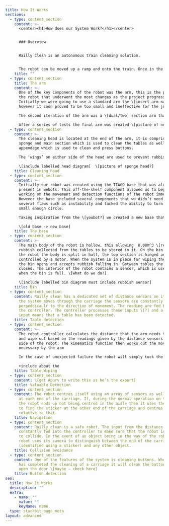 ```yaml
---
title: How It Works
sections:
  - type: content_section
    content: >-
      <center><h1>How does our System Work?</h1></center>


      ### Overview


      Railly Clean is an autonomous train cleaning solution. 


      The robot can be moved up a ramp and onto the train. Once in the carriage it will centre itself using the stickers. It moves forward through the carriage, using the distance sensors on the side to detect tables. Upon reaching a table the robot moves into position to begin wiping as well as opening its bin compartment. Before each wipe it assesses whether there are any valuables in the way, if there are then it avoids that section of the table. If there is only rubbish in the way then the robot will wipe the table, using a sponge attached to the end of the arm to clean the table, while pulling rubbish towards it and into it’s integrated bin compartment. Once a table has been cleaned the robot reverts back to the state where it’s looking for tables and finding and cleaning them as it goes. Once it reaches the end of the carriage it will turn around and clean the tables on the other side of the carriage. Once all the tables have been cleaned and the robot has reached the end of the carriage it uses its camera to detect the button and cleans and presses it
    title: ""
  - type: content_section
    title: The arm
    content: >-
      One of the key components of the robot was the arm, this is the part of
      the robot that underwent the most changes as the project progressed.
      Initially we were going to use a standard arm the \[insert arm name here]
      however it soon proved to be too small and ineffective for the job. 

      The second iteration of the arm was a \[dual/two] section arm that allowed for movement in the middle \[picture of sweeping using this arm]. This arm had problems, principally that it was too large and didn’t tuck down to a small enough size to allow the robot to move through the door of the train.

      After a series of tests the final arm was created \[picture of new arm, and potentially some of the rejects]. This new arm allowed the same sweeping motion as the first one but was a much more flexible design which allowed the arm to tuck into a much smaller footprint \[armprint]. This new arm design proved to be difficult to control, the added joint mean that a dedicated kinematics function had to be created to calculate the position that the arm needs to be in to allow it to carry out a sweeping motion.
  - type: content_section
    content: >-
      The cleaning head is located at the end of the arm, it is comprised of a
      sponge and main section which is used to clean the tables as well as an
      appendage which is used to clean and press buttons.

      The ‘wings’ on either side of the head are used to prevent rubbish being pushed out of the way, instead guiding it into the middle of the head so that it ends up in the bin. The pressure sensor is used for feedback so the controller knows that the robot is applying enough pressure to the table to clean effectively. The middle section also contains space for a sponge head that will be added to the physical product to allow the robot to clean.\

      \[include labelled head diagram]  \[picture of sponge head?]
    title: Cleaning head
  - type: content_section
    content: >-
      Initially our robot was created using the TIAGO base that was already
      present in webots. This off-the-shelf component allowed us to begin
      working on the movement and detection functions of the robot immediately.
      However the base included several components that we didn’t need and had
      several flaws such as instability and lacked the ability to turn in a
      small enough circle. 

      Taking inspiration from the \[youbot?] we created a new base that uses mechanum wheels. These allow the robot to move in all directions without rotation, making the cleaning process faster and the robot more efficient .

      \[old base -> new base]
    title: The base
  - type: content_section
    content: >-
      The main body of the robot is hollow, this allowing  0.08m^3 \[remove] of
      rubbish collected from the tables to be stored in it. On the bin side of
      the robot the body is split in half, the top section is hinged and
      controlled by a motor. When the system is in place for wiping the table,
      the bin opens and accepts rubbish falling in. Between tables the bin is
      closed. The interior of the robot contains a sensor, which is used to tell
      when the bin is full. \[what do we do?]

      \[include labelled bin diagram must include rubbish sensor]
    title: Bin
  - type: content_section
    content: Railly clean has a dedicated set of distance sensors on its sides. As
      the system moves through the carriage the sensors are constantly scanning
      perpeddicaulr to the direction of movement. The reading are fed back into
      the controller. The controller processes these inputs \[?] and a certain
      input means that a table has been detected.
    title: Table detection
  - type: content_section
    content: >-
      The robot controller calculates the distance that the arm needs to move
      and wipe out based on the readings given by the distance sensors on the
      side of the robot. The kinematics function then works out the movements
      necessary by the arm

      In the case of unexpected failure the robot will simply tuck the arm back into it’s deactived position, making the system robust and preventing the robot getting stuck during cleaning. 

      +include about the
    title: Table Wiping
  - type: content_section
    content: \[get Apurv to write this as he’s the expert]
    title: Valuable Detection
  - type: content_section
    content: The robot centres itself using an array of sensors as well as stickers
      at each end of the carriage. If, during the normal operation on the train
      the robot ends up not being centred in the aisle then it uses the camera
      to find the sticker at the other end of the carriage and centres itself
      relative to that.
    title: Navigation
  - type: content_section
    content: Railly clean is a safe robot. The input from the distance sensors is
      constantly fed into the controller to make sure that the robot isn’t about
      to collide. In the event of an object being in the way of the robot the
      robot uses its camera to distinguish between the end of the carriage
      (identified using a sticker) and any other object.
    title: Collision avoidance
  - type: content_section
    content: One of the features of the system is cleaning buttons. When the system
      has completed the cleaning of a carriage it will clean the buttons used to
      open the door \[maybe – check here]
    title: Button detection
seo:
  title: How It Works
  description: ""
  extra:
    - name: ""
      value: ""
      keyName: name
  type: stackbit_page_meta
layout: advanced
---
```

